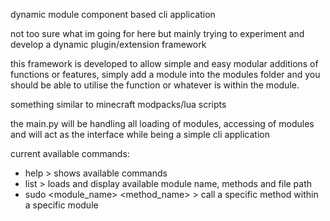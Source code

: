 dynamic module component based cli application 

not too sure what im going for here but mainly trying to experiment and develop a dynamic plugin/extension framework

this framework is developed to allow simple and easy modular additions of functions or features, simply add a module into the modules folder
and you should be able to utilise the function or whatever is within the module.

something similar to minecraft modpacks/lua scripts

the main.py will be handling all loading of modules, accessing of modules and will act as the interface while being a simple cli application

current available commands:
- help > shows available commands
- list > loads and display available module name, methods and file path
- sudo <module_name> <method_name> > call a specific method within a specific module

